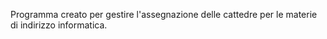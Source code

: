 Programma creato per gestire l'assegnazione delle cattedre per le materie di indirizzo informatica.
